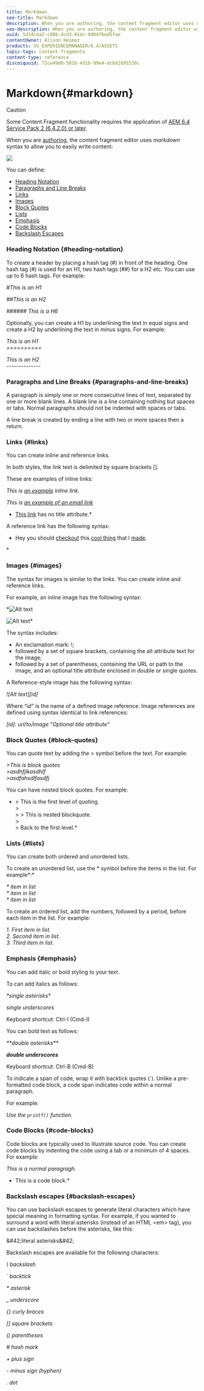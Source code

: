 ```yaml
---
title: Markdown
seo-title: Markdown
description: When you are authoring, the content fragment editor uses markdown syntax to allow you to easily write content.
seo-description: When you are authoring, the content fragment editor uses markdown syntax to allow you to easily write content.
uuid: 5d34c6a2-c48b-4cd3-81dc-9d04fbed5fae
contentOwner: Alison Heimoz
products: SG_EXPERIENCEMANAGER/6.4/ASSETS
topic-tags: content-fragments
content-type: reference
discoiquuid: 72ce49d0-581b-4d1b-99e4-dcbd1695530c
---
```


# Markdown{#markdown}

>[!CAUTION]
>
>Some Content Fragment functionality requires the application of [AEM 6.4 Service Pack 2 (6.4.2.0) or later](../../release-notes/sp-release-notes.md).

When you are [authoring](../../assets/using/content-fragments-variations.md#authoringyourcontent), the content fragment editor uses *markdown* syntax to allow you to easily write content:

![](assets/cfm-6420-08.png)

You can define:

* [Heading Notation](#headingnotation)
* [Paragraphs and Line Breaks](#paragraphsandlinebreaks)
* [Links](#links)
* [Images](#images)
* [Block Quotes](#blockquotes)
* [Lists](#lists)
* [Emphasis](#emphasis)
* [Code Blocks](#codeblocks)
* [Backslash Escapes](#backslashescapes)

### Heading Notation {#heading-notation}

To create a header by placing a hash tag (#) in front of the heading. One hash tag (#) is used for an H1, two hash tags (##) for a H2 etc. You can use up to 6 hash tags. For example:

*#This is an H1*

*##This is an H2*

*###### This is a H6*

Optionally, you can create a H1 by underlining the text in equal signs and create a H2 by underlining the text in minus signs. For example:

*This is an H1  
==========*

*This is an H2  
--------------*

### Paragraphs and Line Breaks {#paragraphs-and-line-breaks}

A paragraph is simply one or more consecutive lines of text, separated by one or more blank lines. A blank line is a line containing nothing but spaces or tabs. Normal paragraphs should not be indented with spaces or tabs.

A line break is created by ending a line with two or more spaces then a return.

### Links {#links}

You can create inline and reference links.

In both styles, the link text is delimited by square brackets [].

These are examples of inline links:

*This is [an example](http://example.com/ "Title") inline link.*

*This is [an example of an email link](emailto:myaddress@mydomain.info)*

* [This link](http://example.net/) has no title attribute.*

A reference link has the following syntax:

* Hey you should [checkout][0] this [cool thing][wiki] that I [made][].   
  
[0]: http://www.google.ca  
[wiki]: http://www.wikipedia.org  
[made]: http://www.stackoverflow.com  
*

### Images {#images}

The syntax for images is similar to the links. You can create inline and reference links.

For example, an inline image has the following syntax:

*![Alt text](/path/to/img.jpg)  
  
![Alt text](/path/to/img.jpg "Optional title")*

The syntax includes:

* An exclamation mark: !;
* followed by a set of square brackets, containing the alt attribute text for the image;
* followed by a set of parentheses, containing the URL or path to the image, and an optional title attribute enclosed in double or single quotes.

A Reference-style image has the following syntax:

*![Alt text][id]*

Where “i*d”* is the name of a defined image reference. Image references are defined using syntax identical to link references:

*[id]: url/to/image "Optional title attribute"*

### Block Quotes {#block-quotes}

You can quote text by adding the &gt; symbol before the text. For example:

*&gt;This is block quotes  
&gt;asdhfjlkasdhlf  
&gt;asdfahsdlfasdfj*

You can have nested block quotes. For example:

* &gt; This is the first level of quoting.  
&gt;  
&gt; &gt; This is nested blockquote.  
&gt;  
&gt; Back to the first level.*

### Lists {#lists}

You can create both ordered and unordered lists.

To create an unordered list, use the &#42; symbol before the items in the list. For example*:*

*&#42; item in list  
&#42; item in list  
&#42; item in list*

To create an ordered list, add the numbers, followed by a period, before each item in the list. For example:

*1. First item in list.  
2. Second item in list.  
3. Third item in list.*

### Emphasis {#emphasis}

You can add italic or bold styling to your text.

To can add italics as follows:

*&#42;single asterisks&#42;*

*_single underscores_*

Keyboard shortcut: Ctrl-I (Cmd-I)

You can bold text as follows:

*&#42;&#42;double asterisks&#42;&#42;*

*__double underscores__*

Keyboard shortcut: Ctrl-B (Cmd-B)

To indicate a span of code, wrap it with backtick quotes (`). Unlike a pre-formatted code block, a code span indicates code within a normal paragraph.

For example:

*Use the `printf()` function.*

### Code Blocks {#code-blocks}

Code blocks are typically used to illustrate source code. You can create code blocks by indenting the code using a tab or a minimum of 4 spaces. For example:

*This is a normal paragragh.*

* This is a code block.*

### Backslash escapes {#backslash-escapes}

You can use backslash escapes to generate literal characters which have special meaning in formatting syntax. For example, if you wanted to surround a word with literal asterisks (instead of an HTML &lt;em&gt; tag), you can use backslashes before the asterisks, like this:

\&#42;literal asterisks\&#42;

Backslash escapes are available for the following characters:

*\ backslash*

*` backtick*

*&#42; asterisk*

*_ underscore*

*{} curly braces*

*[] square brackets*

*() parentheses*

*# hash mark*

*+ plus sign*

*- minus sign (hyphen)*

*. dot*
